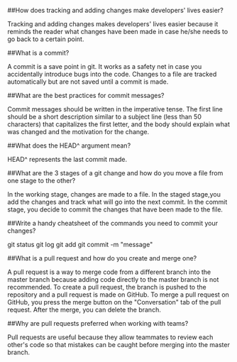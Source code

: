 ##How does tracking and adding changes make developers' lives easier?

Tracking and adding changes makes developers' lives easier because it reminds the reader what changes have been made in case he/she needs to go back to a certain point. 

##What is a commit?

A commit is a save point in git. It works as a safety net in case you accidentally introduce bugs into the code. Changes to a file are tracked automatically but are not saved until a commit is made. 

##What are the best practices for commit messages?

Commit messages should be written in the imperative tense. The first line should be a short description similar to a subject line (less than 50 characters) that capitalizes the first letter, and the body should explain what was changed and the motivation for the change. 

##What does the HEAD^ argument mean?

HEAD^ represents the last commit made. 

##What are the 3 stages of a git change and how do you move a file from one stage to the other?

In the working stage, changes are made to a file. In the staged stage,you add the changes and track what will go into the next commit. In the commit stage, you decide to commit the changes that have been made to the file.

##Write a handy cheatsheet of the commands you need to commit your changes?

git status
git log
git add
git commit -m "message"

##What is a pull request and how do you create and merge one?

A pull request is a way to merge code from a different branch into the master branch because adding code directly to the master branch is not recommended. To create a pull request, the branch is pushed to the repository and a pull request is made on GitHub. To merge a pull request on GitHub, you press the merge button on the "Conversation" tab of the pull request. After the merge, you can delete the branch.

##Why are pull requests preferred when working with teams?

Pull requests are useful because they allow teammates to review each other's code so that mistakes can be caught before merging into the master branch.